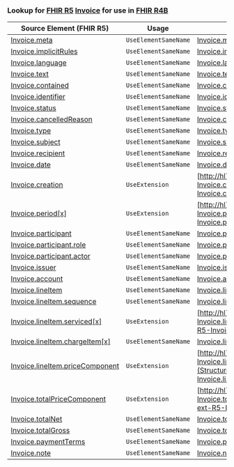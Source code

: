 ### Lookup for [FHIR R5](https://hl7.org/fhir/R5/) [Invoice](https://hl7.org/fhir/R5/Invoice.html) for use in [FHIR R4B](https://hl7.org/fhir/R4B/)

| Source Element (FHIR R5) | Usage | Target |
| -------------- | ----- | ------ |
| [Invoice.meta](https://hl7.org/fhir/R5/Invoice.html#resource) | `UseElementSameName` | [Invoice.meta](https://hl7.org/fhir/R4B/Invoice.html#resource) |
| [Invoice.implicitRules](https://hl7.org/fhir/R5/Invoice.html#resource) | `UseElementSameName` | [Invoice.implicitRules](https://hl7.org/fhir/R4B/Invoice.html#resource) |
| [Invoice.language](https://hl7.org/fhir/R5/Invoice.html#resource) | `UseElementSameName` | [Invoice.language](https://hl7.org/fhir/R4B/Invoice.html#resource) |
| [Invoice.text](https://hl7.org/fhir/R5/Invoice.html#resource) | `UseElementSameName` | [Invoice.text](https://hl7.org/fhir/R4B/Invoice.html#resource) |
| [Invoice.contained](https://hl7.org/fhir/R5/Invoice.html#resource) | `UseElementSameName` | [Invoice.contained](https://hl7.org/fhir/R4B/Invoice.html#resource) |
| [Invoice.identifier](https://hl7.org/fhir/R5/Invoice.html#resource) | `UseElementSameName` | [Invoice.identifier](https://hl7.org/fhir/R4B/Invoice.html#resource) |
| [Invoice.status](https://hl7.org/fhir/R5/Invoice.html#resource) | `UseElementSameName` | [Invoice.status](https://hl7.org/fhir/R4B/Invoice.html#resource) |
| [Invoice.cancelledReason](https://hl7.org/fhir/R5/Invoice.html#resource) | `UseElementSameName` | [Invoice.cancelledReason](https://hl7.org/fhir/R4B/Invoice.html#resource) |
| [Invoice.type](https://hl7.org/fhir/R5/Invoice.html#resource) | `UseElementSameName` | [Invoice.type](https://hl7.org/fhir/R4B/Invoice.html#resource) |
| [Invoice.subject](https://hl7.org/fhir/R5/Invoice.html#resource) | `UseElementSameName` | [Invoice.subject](https://hl7.org/fhir/R4B/Invoice.html#resource) |
| [Invoice.recipient](https://hl7.org/fhir/R5/Invoice.html#resource) | `UseElementSameName` | [Invoice.recipient](https://hl7.org/fhir/R4B/Invoice.html#resource) |
| [Invoice.date](https://hl7.org/fhir/R5/Invoice.html#resource) | `UseElementSameName` | [Invoice.date](https://hl7.org/fhir/R4B/Invoice.html#resource) |
| [Invoice.creation](https://hl7.org/fhir/R5/Invoice.html#resource) | `UseExtension` | [http://hl7.org/fhir/5.0/StructureDefinition/extension-Invoice.creation](StructureDefinition-ext-R5-Invoice.creation.html) |
| [Invoice.period[x]](https://hl7.org/fhir/R5/Invoice.html#resource) | `UseExtension` | [http://hl7.org/fhir/5.0/StructureDefinition/extension-Invoice.period](StructureDefinition-ext-R5-Invoice.period.html) |
| [Invoice.participant](https://hl7.org/fhir/R5/Invoice.html#resource) | `UseElementSameName` | [Invoice.participant](https://hl7.org/fhir/R4B/Invoice.html#resource) |
| [Invoice.participant.role](https://hl7.org/fhir/R5/Invoice.html#resource) | `UseElementSameName` | [Invoice.participant.role](https://hl7.org/fhir/R4B/Invoice.html#resource) |
| [Invoice.participant.actor](https://hl7.org/fhir/R5/Invoice.html#resource) | `UseElementSameName` | [Invoice.participant.actor](https://hl7.org/fhir/R4B/Invoice.html#resource) |
| [Invoice.issuer](https://hl7.org/fhir/R5/Invoice.html#resource) | `UseElementSameName` | [Invoice.issuer](https://hl7.org/fhir/R4B/Invoice.html#resource) |
| [Invoice.account](https://hl7.org/fhir/R5/Invoice.html#resource) | `UseElementSameName` | [Invoice.account](https://hl7.org/fhir/R4B/Invoice.html#resource) |
| [Invoice.lineItem](https://hl7.org/fhir/R5/Invoice.html#resource) | `UseElementSameName` | [Invoice.lineItem](https://hl7.org/fhir/R4B/Invoice.html#resource) |
| [Invoice.lineItem.sequence](https://hl7.org/fhir/R5/Invoice.html#resource) | `UseElementSameName` | [Invoice.lineItem.sequence](https://hl7.org/fhir/R4B/Invoice.html#resource) |
| [Invoice.lineItem.serviced[x]](https://hl7.org/fhir/R5/Invoice.html#resource) | `UseExtension` | [http://hl7.org/fhir/5.0/StructureDefinition/extension-Invoice.lineItem.serviced](StructureDefinition-ext-R5-Invoice.li.serviced.html) |
| [Invoice.lineItem.chargeItem[x]](https://hl7.org/fhir/R5/Invoice.html#resource) | `UseElementSameName` | [Invoice.lineItem.chargeItem[x]](https://hl7.org/fhir/R4B/Invoice.html#resource) |
| [Invoice.lineItem.priceComponent](https://hl7.org/fhir/R5/Invoice.html#resource) | `UseExtension` | [http://hl7.org/fhir/5.0/StructureDefinition/extension-Invoice.lineItem.priceComponent](StructureDefinition-ext-R5-Invoice.li.priceComponent.html) |
| [Invoice.totalPriceComponent](https://hl7.org/fhir/R5/Invoice.html#resource) | `UseExtension` | [http://hl7.org/fhir/5.0/StructureDefinition/extension-Invoice.totalPriceComponent](StructureDefinition-ext-R5-Invoice.totalPriceComponent.html) |
| [Invoice.totalNet](https://hl7.org/fhir/R5/Invoice.html#resource) | `UseElementSameName` | [Invoice.totalNet](https://hl7.org/fhir/R4B/Invoice.html#resource) |
| [Invoice.totalGross](https://hl7.org/fhir/R5/Invoice.html#resource) | `UseElementSameName` | [Invoice.totalGross](https://hl7.org/fhir/R4B/Invoice.html#resource) |
| [Invoice.paymentTerms](https://hl7.org/fhir/R5/Invoice.html#resource) | `UseElementSameName` | [Invoice.paymentTerms](https://hl7.org/fhir/R4B/Invoice.html#resource) |
| [Invoice.note](https://hl7.org/fhir/R5/Invoice.html#resource) | `UseElementSameName` | [Invoice.note](https://hl7.org/fhir/R4B/Invoice.html#resource) |
